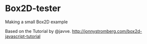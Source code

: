 Box2D-tester
============

Making a small Box2D example

Based on the Tutorial by @javve.
http://jonnystromberg.com/box2d-javascript-tutorial